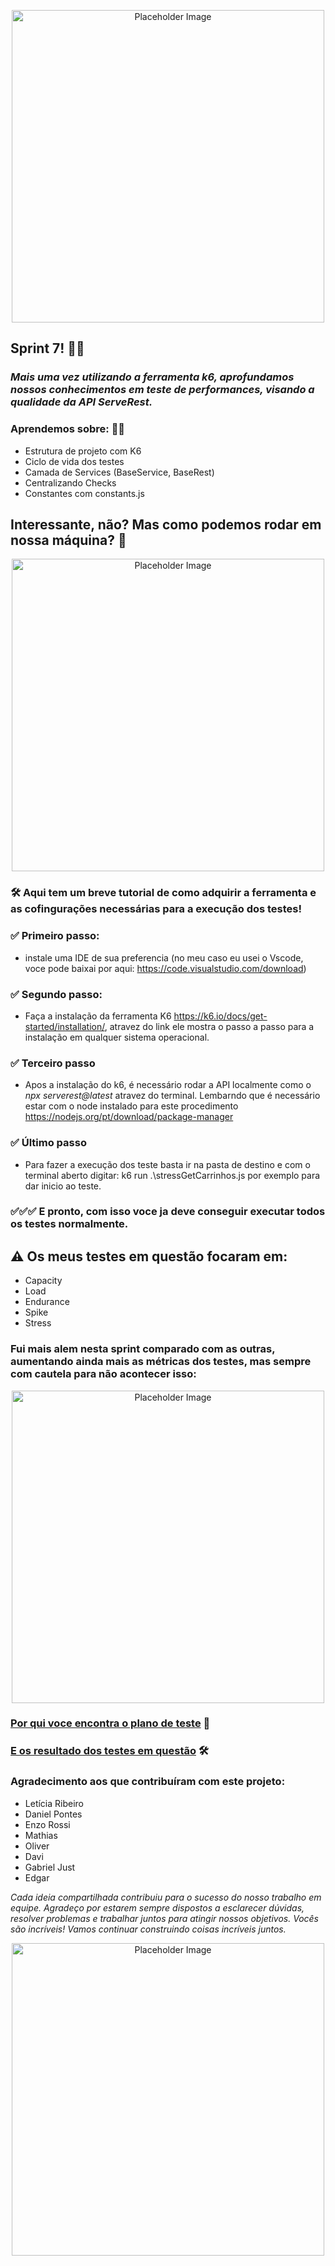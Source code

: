 <p align="center">
<img src="https://miro.medium.com/v2/resize:fit:1400/1*vbT1NDY1DvTaPH_8eKyKmw.png" alt="Placeholder Image" width="500" />



## Sprint 7! 🚀🚀

### _Mais uma vez utilizando a ferramenta k6, aprofundamos nossos conhecimentos em teste de performances, visando a qualidade da API ServeRest._

### Aprendemos sobre: 📘📝

- Estrutura de projeto com K6
- Ciclo de vida dos testes
- Camada de Services (BaseService, BaseRest)
- Centralizando Checks
- Constantes com constants.js


## Interessante, não? Mas como podemos rodar em nossa máquina? 🤔

<p align="center">
<img src="https://maiconramos.com/wp-content/uploads/2023/03/performance.jpg" alt="Placeholder Image" width="500" />


### 🛠️ Aqui tem um breve tutorial de como adquirir a ferramenta e as cofingurações necessárias para a execução dos testes!


### ✅ Primeiro passo:

- instale uma IDE de sua preferencia (no meu caso eu usei o Vscode, voce pode baixai por aqui: https://code.visualstudio.com/download)

### ✅ Segundo passo:

- Faça a instalação da ferramenta K6 https://k6.io/docs/get-started/installation/, atravez do link ele mostra o passo a passo para a instalação em qualquer sistema operacional.

### ✅ Terceiro passo

- Apos a instalação do k6, é necessário rodar a API localmente como o _npx serverest@latest_ atravez do terminal. Lembarndo que é necessário estar com o node instalado para este procedimento https://nodejs.org/pt/download/package-manager


### ✅ Último passo

- Para fazer a execução dos teste basta ir na pasta de destino e com o terminal aberto digitar:
k6 run .\stressGetCarrinhos.js por exemplo para dar inicio ao teste.


### ✅✅✅ E pronto, com isso voce ja deve conseguir executar todos os testes normalmente.


## ⚠️ Os meus testes em questão focaram em: 

- Capacity
- Load
- Endurance
- Spike
- Stress

### Fui mais alem nesta sprint comparado com as outras, aumentando ainda mais as métricas dos testes, mas sempre com cautela para não acontecer isso:

<p align="center">
<img src="https://media1.tenor.com/m/CcCDRhgwP78AAAAC/overheat-computer.gif" alt="Placeholder Image" width="500" />

### [Por qui voce encontra o plano de teste](./Challenger/Plano%20de%20testes/Plano%20de%20teste.md) 📝
### [E os resultado dos testes em questão](./Challenger/Resultado%20dos%20Testes/resultados.md) 🛠️


### Agradecimento aos que contribuíram com este projeto:

- Letícia Ribeiro
- Daniel Pontes
- Enzo Rossi
- Mathias
- Oliver
- Davi
- Gabriel Just
- Edgar

_Cada ideia compartilhada contribuiu para o sucesso do nosso trabalho em equipe. Agradeço por estarem sempre dispostos a esclarecer dúvidas, resolver problemas e trabalhar juntos para atingir nossos objetivos.
Vocês são incríveis! Vamos continuar construindo coisas incríveis juntos._ 

<p align="center">
<img src="https://25.media.tumblr.com/tumblr_m4cksqQBmv1rszfv7o1_500.gif" alt="Placeholder Image" width="500" />